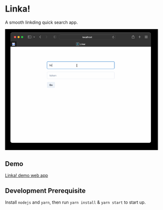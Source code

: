# Linka!

A smooth linkding quick search app.

![demo](./screenshot/demo.gif)

## Demo

[Linka! demo web app](https://linka.unoiou.com)

## Development Prerequisite

Install `nodejs` and `yarn`, then run `yarn install` & `yarn start` to start up.
